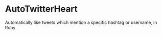 # AutoTwitterHeart
 Automatically like tweets which mention a specific hashtag or username, in Ruby.
